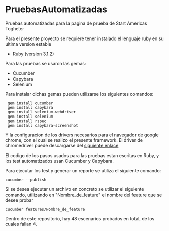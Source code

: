 # PruebasAutomatizadas
Pruebas automatizadas para la pagina de prueba de Start Americas Togheter

Para el presente proyecto se requiere tener instalado el lenguaje ruby en su ultima version estable
- Ruby (version 3.1.2)

Para las pruebas se usaron las gemas:
- Cucumber
- Capybara
- Selenium

Para instalar dichas gemas pueden utilizarse los siguientes comandos:
```
 gem install cucumber
 gem install capybara
 gem install selenium-webdriver
 gem install selenium
 gem install rspec
 gem install capybara-screenshot
```

Y la configuracion de los drivers necesarios para el navegador de google chrome, con el cual se realizo el presente framework. El driver de chromedriver puede descargarse del [siguiente enlace](https://chromedriver.chromium.org/)

El codigo de los pasos usados para las pruebas estan escritas en Ruby, y los test automatizados usan Cucumber y Capybara.

Para ejecutar los test y generar un reporte se utiliza el siguiente comando:
```
cucumber --publish
```

Si se desea ejecutar un archivo en concreto se utilizar el siguiente comando, utilizando en "Nombre_de_feature" el nombre del feature que se desee probar

```
cucumber features/Nombre_de_feature
```

Dentro de este repositorio, hay 48 escenarios probados en total, de los cuales fallan 4. 
